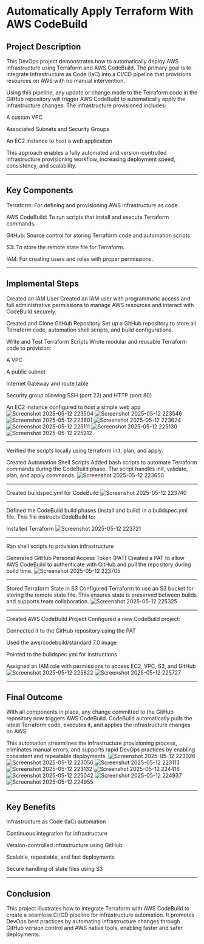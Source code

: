 # Automatically Apply Terraform With AWS CodeBuild

## Project Description
This DevOps project demonstrates how to automatically deploy AWS infrastructure using Terraform and AWS CodeBuild. The primary goal is to integrate Infrastructure as Code (IaC) into a CI/CD pipeline that provisions resources on AWS with no manual intervention.

Using this pipeline, any update or change made to the Terraform code in the GitHub repository will trigger AWS CodeBuild to automatically apply the infrastructure changes. The infrastructure provisioned includes:

A custom VPC

Associated Subnets and Security Groups

An EC2 instance to host a web application

This approach enables a fully automated and version-controlled infrastructure provisioning workflow, increasing deployment speed, consistency, and scalability.

---

## Key Components
Terraform: For defining and provisioning AWS infrastructure as code.

AWS CodeBuild: To run scripts that install and execute Terraform commands.

GitHub: Source control for storing Terraform code and automation scripts.

S3: To store the remote state file for Terraform.

IAM: For creating users and roles with proper permissions.

---

## Implemental Steps
Created an IAM User
Created an IAM user with programmatic access and full administrative permissions to manage AWS resources and interact with CodeBuild securely.

Created and Clone GitHub Repository
Set up a GitHub repository to store all Terraform code, automation shell scripts, and build configurations.

Write and Test Terraform Scripts
Wrote modular and reusable Terraform code to provision:

A VPC

A public subnet

Internet Gateway and route table

Security group allowing SSH (port 22) and HTTP (port 80)

An EC2 instance configured to host a simple web app
![Screenshot 2025-05-12 223504](https://github.com/user-attachments/assets/cf27e54d-4d33-4622-bf22-ea70f459fed4)
![Screenshot 2025-05-12 223546](https://github.com/user-attachments/assets/ec7eb625-06e9-44bb-8b0f-2b505d0bfb10)
![Screenshot 2025-05-12 223601](https://github.com/user-attachments/assets/c37757e1-d659-4aef-9773-f84a7ac9e1e9)
![Screenshot 2025-05-12 223624](https://github.com/user-attachments/assets/7b835257-da48-4bc2-b13f-77bdb227f5de)
![Screenshot 2025-05-12 225111](https://github.com/user-attachments/assets/4f0373cf-4856-44d8-bb6b-792eee9b979e)
![Screenshot 2025-05-12 225130](https://github.com/user-attachments/assets/97101332-4fda-4c5f-b488-b63c3c8da06f)
![Screenshot 2025-05-12 225212](https://github.com/user-attachments/assets/31abcc18-fca5-425b-bdfc-7f900c5e79fe)

---


Verified the scripts locally using terraform init, plan, and apply.

Created Automation Shell Scripts
Added bash scripts to automate Terraform commands during the CodeBuild phase. The script handles init, validate, plan, and apply commands.
![Screenshot 2025-05-12 223650](https://github.com/user-attachments/assets/625fad5a-2cb1-4841-9088-985dc86e0567)

---

Created buildspec.yml for CodeBuild
![Screenshot 2025-05-12 223740](https://github.com/user-attachments/assets/cf76813e-9354-4e2c-8958-de7c71f04e20)

---

Defined the CodeBuild build phases (install and build) in a buildspec.yml file. This file instructs CodeBuild to:

Installed Terraform
![Screenshot 2025-05-12 223721](https://github.com/user-attachments/assets/82a960e3-180b-4507-9971-1f6d38dd5354)

---

Ran shell scripts to provision infrastructure

Generated GitHub Personal Access Token (PAT)
Created a PAT to allow AWS CodeBuild to authenticate with GitHub and pull the repository during build time.
![Screenshot 2025-05-12 223705](https://github.com/user-attachments/assets/cffa847d-9b90-428e-8e19-02b8df1253f0)

---

Stored Terraform State in S3
Configured Terraform to use an S3 bucket for storing the remote state file. This ensures state is preserved between builds and supports team collaboration.
![Screenshot 2025-05-12 225325](https://github.com/user-attachments/assets/409f19da-7290-40b8-9ace-0ebe6dc53a95)

---

Created AWS CodeBuild Project
Configured a new CodeBuild project:

Connected it to the GitHub repository using the PAT

Used the aws/codebuild/standard:7.0 image

Pointed to the buildspec.yml for instructions

Assigned an IAM role with permissions to access EC2, VPC, S3, and GitHub
![Screenshot 2025-05-12 225822](https://github.com/user-attachments/assets/83ac6319-881a-45ef-ac3a-d7b06112d4f9)
![Screenshot 2025-05-12 225727](https://github.com/user-attachments/assets/d4733056-12fb-4dee-90d4-b07a0b5315ca)


---

## Final Outcome
With all components in place, any change committed to the GitHub repository now triggers AWS CodeBuild. CodeBuild automatically pulls the latest Terraform code, executes it, and applies the infrastructure changes on AWS.

This automation streamlines the infrastructure provisioning process, eliminates manual errors, and supports rapid DevOps practices by enabling consistent and repeatable deployments.
![Screenshot 2025-05-12 223026](https://github.com/user-attachments/assets/e42124b1-c605-4f0a-8ee3-936033a8f1a6)
![Screenshot 2025-05-12 223056](https://github.com/user-attachments/assets/d6ba555a-31a8-4f27-b26d-a36eee1a0ce9)
![Screenshot 2025-05-12 223113](https://github.com/user-attachments/assets/5221b50e-86b1-42b3-8aad-d5b8d5b22339)
![Screenshot 2025-05-12 223132](https://github.com/user-attachments/assets/5fbb45f2-8737-4846-89bd-b9e1805c6b54)
![Screenshot 2025-05-12 224416](https://github.com/user-attachments/assets/e29e495a-ba27-4664-beba-9fd5a42bcd34)
![Screenshot 2025-05-12 225042](https://github.com/user-attachments/assets/0020484e-1e05-4bde-816c-a2e07fe61c02)
![Screenshot 2025-05-12 224937](https://github.com/user-attachments/assets/72cb9592-fac3-498e-bd22-2cb1d92046cc)
![Screenshot 2025-05-12 224955](https://github.com/user-attachments/assets/46a17634-2b6e-4c0e-ad16-33f72c3b37a4)


---

## Key Benefits
Infrastructure as Code (IaC) automation

Continuous integration for infrastructure

Version-controlled infrastructure using GitHub

Scalable, repeatable, and fast deployments

Secure handling of state files using S3

---

## Conclusion
This project illustrates how to integrate Terraform with AWS CodeBuild to create a seamless CI/CD pipeline for infrastructure automation. It promotes DevOps best practices by automating infrastructure changes through GitHub version control and AWS native tools, enabling faster and safer deployments.
